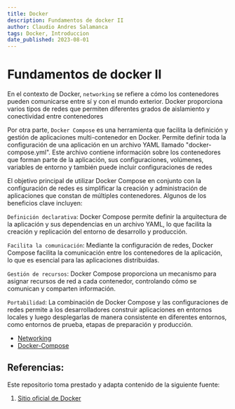 ```yaml
---
title: Docker
description: Fundamentos de docker II
author: Claudio Andres Salamanca
tags: Docker, Introduccion
date_published: 2023-08-01
---
```


# Fundamentos de docker II

En el contexto de Docker, `networking` se refiere a cómo los contenedores pueden comunicarse entre sí y con el mundo exterior. Docker proporciona varios tipos de redes que permiten diferentes grados de aislamiento y conectividad entre contenedores

Por otra parte, `Docker Compose` es una herramienta que facilita la definición y gestión de aplicaciones multi-contenedor en Docker. Permite definir toda la configuración de una aplicación en un archivo YAML llamado "docker-compose.yml". Este archivo contiene información sobre los contenedores que forman parte de la aplicación, sus configuraciones, volúmenes, variables de entorno y también puede incluir configuraciones de redes

El objetivo principal de utilizar Docker Compose en conjunto con la configuración de redes es simplificar la creación y administración de aplicaciones que constan de múltiples contenedores. Algunos de los beneficios clave incluyen:

`Definición declarativa`: Docker Compose permite definir la arquitectura de la aplicación y sus dependencias en un archivo YAML, lo que facilita la creación y replicación del entorno de desarrollo y producción.

`Facilita la comunicación`: Mediante la configuración de redes, Docker Compose facilita la comunicación entre los contenedores de la aplicación, lo que es esencial para las aplicaciones distribuidas.

`Gestión de recursos`: Docker Compose proporciona un mecanismo para asignar recursos de red a cada contenedor, controlando cómo se comunican y comparten información.

`Portabilidad`: La combinación de Docker Compose y las configuraciones de redes permite a los desarrolladores construir aplicaciones en entornos locales y luego desplegarlas de manera consistente en diferentes entornos, como entornos de prueba, etapas de preparación y producción.

 
- [Networking](/contenido/clase2/06-Networking/readme.md)
- [Docker-Compose](/contenido/clase2/07-DockerCompose/readme.md)


## Referencias:


Este repositorio toma prestado y adapta contenido de la siguiente fuente:
1. [Sitio oficial de Docker](https://docs.docker.com/)





